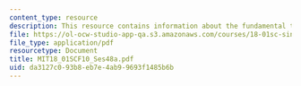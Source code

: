 ```yaml
---
content_type: resource
description: This resource contains information about the fundamental theorem of calculus.
file: https://ol-ocw-studio-app-qa.s3.amazonaws.com/courses/18-01sc-single-variable-calculus-fall-2010/da3127c093b8eb7e4ab99693f1485b6b_MIT18_01SCF10_Ses48a.pdf
file_type: application/pdf
resourcetype: Document
title: MIT18_01SCF10_Ses48a.pdf
uid: da3127c0-93b8-eb7e-4ab9-9693f1485b6b
---
```

